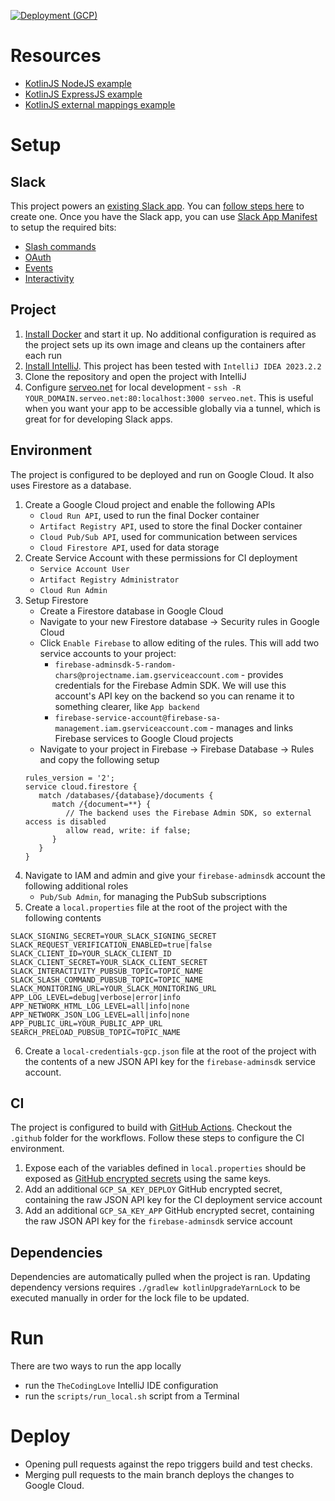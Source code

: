 [![Deployment (GCP)](https://github.com/gchristov/thecodinglove-kmp/actions/workflows/deploy_gcp.yml/badge.svg)](https://github.com/gchristov/thecodinglove-kmp/actions/workflows/deploy_gcp.yml)

# Resources

  - [KotlinJS NodeJS example](https://github.com/wadejensen/kotlin-nodejs-example)
  - [KotlinJS ExpressJS example](https://github.com/chrisnkrueger/kotlin-express)
  - [KotlinJS external mappings example](https://dev.to/mpetuska/js-in-kotlinjs-c4g)

# Setup

## Slack

This project powers an [existing Slack app](https://slack.com/apps/AFNEWBNFN). You can [follow steps here](https://api.slack.com/start/quickstart) to create one. Once you have the Slack app, you can use [Slack App Manifest](https://api.slack.com/reference/manifests) to setup the required bits:
  - [Slash commands](https://api.slack.com/slash-commands)
  - [OAuth](https://api.slack.com/authentication/oauth-v2)
  - [Events](http://api.slack.com/events-api)
  - [Interactivity](https://api.slack.com/messaging/interactivity)

## Project

1. [Install Docker](https://docs.docker.com/get-started/) and start it up. No additional configuration is required as the project sets up its own image and cleans up the containers after each run
2. [Install IntelliJ](https://www.jetbrains.com/help/idea/installation-guide.html). This project has been tested with `IntelliJ IDEA 2023.2.2`
3. Clone the repository and open the project with IntelliJ
4. Configure [serveo.net](http://serveo.net) for local development - `ssh -R YOUR_DOMAIN.serveo.net:80:localhost:3000 serveo.net`. This is useful when you want your app to be accessible globally via a tunnel, which is great for for developing Slack apps.

## Environment

The project is configured to be deployed and run on Google Cloud. It also uses Firestore as a database.

1. Create a Google Cloud project and enable the following APIs
    - `Cloud Run API`, used to run the final Docker container
    - `Artifact Registry API`, used to store the final Docker container
    - `Cloud Pub/Sub API`, used for communication between services
    - `Cloud Firestore API`, used for data storage
2. Create Service Account with these permissions for CI deployment
    - `Service Account User`
    - `Artifact Registry Administrator`
    - `Cloud Run Admin`
3. Setup Firestore
   - Create a Firestore database in Google Cloud
   - Navigate to your new Firestore database -> Security rules in Google Cloud
   - Click `Enable Firebase` to allow editing of the rules. This will add two service accounts to your project:
     - `firebase-adminsdk-5-random-chars@projectname.iam.gserviceaccount.com` - provides credentials for the Firebase Admin SDK. We will use this account's API key on the backend so you can rename it to something clearer, like `App backend`
     - `firebase-service-account@firebase-sa-management.iam.gserviceaccount.com` - manages and links Firebase services to Google Cloud projects 
   - Navigate to your project in Firebase -> Firebase Database -> Rules and copy the following setup
   ```
   rules_version = '2';
   service cloud.firestore {
      match /databases/{database}/documents {
         match /{document=**} {
            // The backend uses the Firebase Admin SDK, so external access is disabled  
            allow read, write: if false;
         }
      }
   }
   ```
4. Navigate to IAM and admin and give your `firebase-adminsdk` account the following additional roles
   - `Pub/Sub Admin`, for managing the PubSub subscriptions
5. Create a `local.properties` file at the root of the project with the following contents
```
SLACK_SIGNING_SECRET=YOUR_SLACK_SIGNING_SECRET
SLACK_REQUEST_VERIFICATION_ENABLED=true|false
SLACK_CLIENT_ID=YOUR_SLACK_CLIENT_ID
SLACK_CLIENT_SECRET=YOUR_SLACK_CLIENT_SECRET
SLACK_INTERACTIVITY_PUBSUB_TOPIC=TOPIC_NAME
SLACK_SLASH_COMMAND_PUBSUB_TOPIC=TOPIC_NAME
SLACK_MONITORING_URL=YOUR_SLACK_MONITORING_URL
APP_LOG_LEVEL=debug|verbose|error|info
APP_NETWORK_HTML_LOG_LEVEL=all|info|none
APP_NETWORK_JSON_LOG_LEVEL=all|info|none
APP_PUBLIC_URL=YOUR_PUBLIC_APP_URL
SEARCH_PRELOAD_PUBSUB_TOPIC=TOPIC_NAME
```
6. Create a `local-credentials-gcp.json` file at the root of the project with the contents of a new JSON API key for the `firebase-adminsdk` service account.

## CI

The project is configured to build with [GitHub Actions](https://github.com/features/actions). Checkout the `.github` folder for the workflows. Follow these steps to configure the CI environment.

1. Expose each of the variables defined in `local.properties` should be exposed as [GitHub encrypted secrets](https://docs.github.com/actions/automating-your-workflow-with-github-actions/creating-and-using-encrypted-secrets) using the same keys. 
2. Add an additional `GCP_SA_KEY_DEPLOY` GitHub encrypted secret, containing the raw JSON API key for the CI deployment service account
3. Add an additional `GCP_SA_KEY_APP` GitHub encrypted secret, containing the raw JSON API key for the `firebase-adminsdk` service account

## Dependencies

Dependencies are automatically pulled when the project is ran. Updating dependency versions requires `./gradlew kotlinUpgradeYarnLock` to be executed manually in order for the lock file to be updated.

# Run

There are two ways to run the app locally
- run the `TheCodingLove` IntelliJ IDE configuration
- run the `scripts/run_local.sh` script from a Terminal

# Deploy

- Opening pull requests against the repo triggers build and test checks.
- Merging pull requests to the main branch deploys the changes to Google Cloud.
